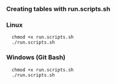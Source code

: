<h3>Creating tables with run.scripts.sh</h3> 



### Linux
```
  chmod +x run.scripts.sh
  ./run.scripts.sh
```
### Windows (Git Bash)
```
  chmod +x run.scripts.sh
  ./run.scripts.sh
```
